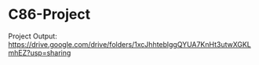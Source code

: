 # C86-Project

Project Output: https://drive.google.com/drive/folders/1xcJhhteblggQYUA7KnHt3utwXGKLmhEZ?usp=sharing
